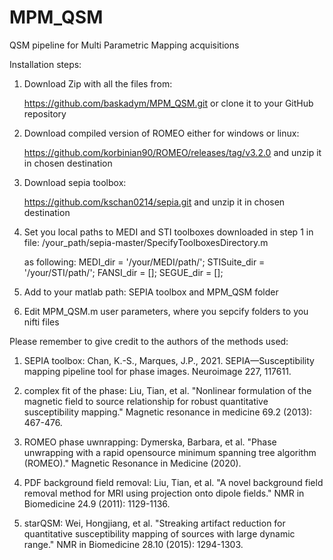 # MPM_QSM
QSM pipeline for Multi Parametric Mapping acquisitions




Installation steps:

1. Download Zip with all the files from:

	https://github.com/baskadym/MPM_QSM.git
	or clone it to your GitHub repository

2. Download compiled version of ROMEO either for windows or linux:
	
	https://github.com/korbinian90/ROMEO/releases/tag/v3.2.0
	and unzip it in chosen destination

3. Download sepia toolbox:
	
	https://github.com/kschan0214/sepia.git
	and unzip it in chosen destination

4. Set you local paths to MEDI and STI toolboxes downloaded in step 1 in file:
 	/your_path/sepia-master/SpecifyToolboxesDirectory.m

	as following:
	MEDI_dir = '/your/MEDI/path/';
	STISuite_dir = '/your/STI/path/';
	FANSI_dir = [];
	SEGUE_dir = [];

5. Add to your matlab path: SEPIA toolbox and MPM_QSM folder
6. Edit MPM_QSM.m user parameters, where you sepcify folders to you nifti files


Please remember to give credit to the authors of the methods used:

1. SEPIA toolbox:
Chan, K.-S., Marques, J.P., 2021. SEPIA—Susceptibility mapping pipeline tool for phase images. Neuroimage 227, 117611.

2. complex fit of the phase:
Liu, Tian, et al. "Nonlinear formulation of the magnetic field to source relationship for robust quantitative susceptibility mapping." Magnetic resonance in medicine 69.2 (2013): 467-476.

3. ROMEO phase uwnrapping:
Dymerska, Barbara, et al. "Phase unwrapping with a rapid opensource minimum spanning tree algorithm (ROMEO)." Magnetic Resonance in Medicine (2020).

4. PDF background field removal:
Liu, Tian, et al. "A novel background field removal method for MRI using projection onto dipole fields." NMR in Biomedicine 24.9 (2011): 1129-1136.

5. starQSM:
Wei, Hongjiang, et al. "Streaking artifact reduction for quantitative susceptibility mapping of sources with large dynamic range." NMR in Biomedicine 28.10 (2015): 1294-1303.

